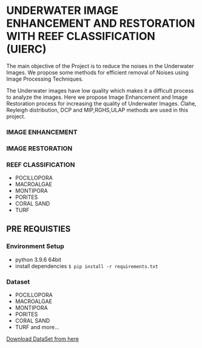 # UNDERWATER IMAGE ENHANCEMENT AND RESTORATION WITH REEF CLASSIFICATION (UIERC)

  The main objective of the Project is to reduce the noises in the Underwater Images.
We propose some methods for efficient removal of Noises using Image Processing Techniques.
  
  The Underwater images have low quality which makes it a difficult process to analyze
the images. Here we propose Image Enhancement and Image Restoration process for
increasing the quality of Underwater Images. Clahe, Reyleigh distribution, DCP and
MIP,RGHS,ULAP methods are used in this project.

### IMAGE ENHANCEMENT

### IMAGE RESTORATION

### REEF CLASSIFICATION

- POCILLOPORA
- MACROALGAE
- MONTIPORA
- PORITES
- CORAL SAND
- TURF


## PRE REQUISTIES

### Environment Setup

- python 3.9.6 64bit
- install dependencies `$ pip install -r requirements.txt`

### Dataset

- POCILLOPORA
- MACROALGAE
- MONTIPORA
- PORITES
- CORAL SAND
- TURF and more...

[Download DataSet from here](http://vision.ucsd.edu/~beijbom/moorea_labeled_corals/patches/)